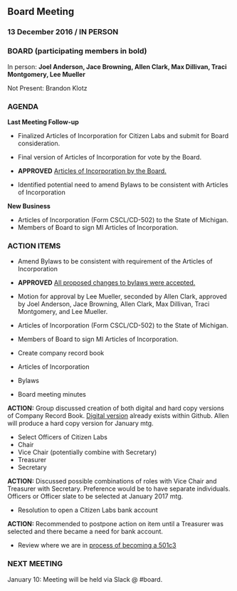 ## Board Meeting
### 13 December 2016 / IN PERSON

### BOARD (participating members in bold)
In person: **Joel Anderson, Jace Browning, Allen Clark, Max Dillivan, Traci Montgomery, Lee Mueller**

Not Present: Brandon Klotz

### AGENDA

**Last Meeting Follow-up**

- Finalized Articles of Incorporation for Citizen Labs and submit for Board consideration.

- Final version of Articles of Incorporation for vote by the Board.
 - **APPROVED** [Articles of Incorporation by the Board.](https://github.com/citizenlabsgr/community/blob/master/governance/articles_incorporation.md)

- Identified potential need to amend Bylaws to be consistent with Articles of Incorporation

**New Business**

- Articles of Incorporation (Form CSCL/CD-502) to the State of Michigan.
 - Members of Board to sign MI Articles of Incorporation.

### ACTION ITEMS

- Amend Bylaws to be consistent with requirement of the Articles of Incorporation
 - **APPROVED** [All proposed changes to bylaws were accepted.](https://github.com/citizenlabsgr/community/blob/master/governance/cl_bylaws.md)
  - Motion for approval by Lee Mueller, seconded by Allen Clark, approved by Joel Anderson, Jace Browning, Allen Clark, Max Dillivan, Traci Montgomery, and Lee Mueller.

- Articles of Incorporation (Form CSCL/CD-502) to the State of Michigan.
 - Members of Board to sign MI Articles of Incorporation.

 - Create company record book
  - Articles of Incorporation
  - Bylaws
  - Board meeting minutes

**ACTION:** Group discussed creation of both digital and hard copy versions of Company Record Book. [Digital version](https://github.com/citizenlabsgr/community/tree/master/governance) already exists within Github. Allen will produce a hard copy version for January mtg.

- Select Officers of Citizen Labs
 - Chair
 - Vice Chair (potentially combine with Secretary)
 - Treasurer
 - Secretary

**ACTION:** Discussed possible combinations of roles with Vice Chair and Treasurer with Secretary. Preference would be to have separate individuals. Officers or Officer slate to be selected at January 2017 mtg.

- Resolution to open a Citizen Labs bank account

**ACTION:** Recommended to postpone action on item until a Treasurer was selected and there became a need for bank account.

- Review where we are in [process of becoming a 501c3](https://github.com/citizenlabsgr/community/wiki/Steps-to-Become-a-Non-Profit-in-Michigan)


### NEXT MEETING

January 10: Meeting will be held via Slack @ #board.
